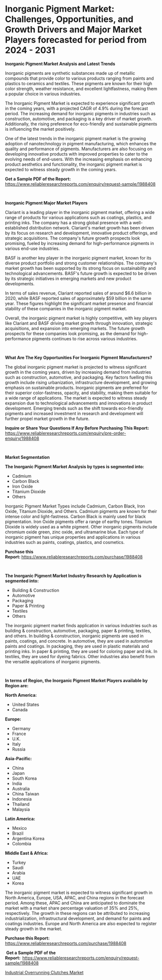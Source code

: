 <p><h1>Inorganic Pigment Market: Challenges, Opportunities, and Growth Drivers and Major Market Players forecasted for period from 2024 - 2031</h1></p><p><strong>Inorganic Pigment Market Analysis and Latest Trends</strong></p>
<p><p>Inorganic pigments are synthetic substances made up of metallic compounds that provide color to various products ranging from paints and plastics to ceramics and textiles. These pigments are known for their high color strength, weather resistance, and excellent lightfastness, making them a popular choice in various industries.</p><p>The Inorganic Pigment Market is expected to experience significant growth in the coming years, with a projected CAGR of 4.9% during the forecast period. The increasing demand for inorganic pigments in industries such as construction, automotive, and packaging is a key driver of market growth. Additionally, the rising preference for eco-friendly and sustainable pigments is influencing the market positively.</p><p>One of the latest trends in the inorganic pigment market is the growing adoption of nanotechnology in pigment manufacturing, which enhances the quality and performance of pigments. Manufacturers are also focusing on developing innovative products with improved properties to cater to the evolving needs of end-users. With the increasing emphasis on enhancing product aesthetics and functionality, the inorganic pigment market is expected to witness steady growth in the coming years.</p></p>
<p><strong>Get a Sample PDF of the Report:&nbsp;</strong> <a href="https://www.reliableresearchreports.com/enquiry/request-sample/1988408">https://www.reliableresearchreports.com/enquiry/request-sample/1988408</a></p>
<p>&nbsp;</p>
<p><strong>Inorganic Pigment Major Market Players</strong></p>
<p><p>Clariant is a leading player in the inorganic pigment market, offering a wide range of products for various applications such as coatings, plastics, and printing inks. The company has a strong global presence with a well-established distribution network. Clariant's market growth has been driven by its focus on research and development, innovative product offerings, and strategic acquisitions. The company's future growth prospects look promising, fueled by increasing demand for high-performance pigments in various end-use industries.</p><p>BASF is another key player in the inorganic pigment market, known for its diverse product portfolio and strong customer relationships. The company's market growth has been supported by its strong focus on sustainability and technological advancements. BASF's future growth is expected to be driven by its strategic initiatives in emerging markets and new product developments.</p><p>In terms of sales revenue, Clariant reported sales of around $6.6 billion in 2020, while BASF reported sales of approximately $59 billion in the same year. These figures highlight the significant market presence and financial stability of these companies in the inorganic pigment market.</p><p>Overall, the inorganic pigment market is highly competitive, with key players like Clariant and BASF driving market growth through innovation, strategic acquisitions, and expansion into emerging markets. The future growth prospects for these companies look promising, as the demand for high-performance pigments continues to rise across various industries.</p></p>
<p>&nbsp;</p>
<p><strong>What Are The Key Opportunities For Inorganic Pigment Manufacturers?</strong></p>
<p><p>The global inorganic pigment market is projected to witness significant growth in the coming years, driven by increasing demand from industries such as construction, automotive, and packaging. Key factors fuelling this growth include rising urbanization, infrastructure development, and growing emphasis on sustainable products. Inorganic pigments are preferred for their superior color-fastness, opacity, and stability, making them suitable for a wide range of applications. The market is expected to witness steady expansion due to technological advancements and innovations in product development. Emerging trends such as the shift towards eco-friendly pigments and increased investment in research and development will further propel market growth in the future.</p></p>
<p><strong>Inquire or Share Your Questions If Any Before Purchasing This Report:</strong> <a href="https://www.reliableresearchreports.com/enquiry/pre-order-enquiry/1988408">https://www.reliableresearchreports.com/enquiry/pre-order-enquiry/1988408</a></p>
<p>&nbsp;</p>
<p><strong>Market Segmentation</strong></p>
<p><strong>The Inorganic Pigment Market Analysis by types is segmented into:</strong></p>
<p><ul><li>Cadmium</li><li>Carbon Black</li><li>Iron Oxide</li><li>Titanium Dioxide</li><li>Others</li></ul></p>
<p><p>Inorganic Pigment Market Types include Cadmium, Carbon Black, Iron Oxide, Titanium Dioxide, and Others. Cadmium pigments are known for their intense color and light-fastness. Carbon Black is mainly used for black pigmentation. Iron Oxide pigments offer a range of earthy tones. Titanium Dioxide is widely used as a white pigment. Other inorganic pigments include chromium oxide green, zinc oxide, and ultramarine blue. Each type of inorganic pigment has unique properties and applications in various industries such as paints, coatings, plastics, and cosmetics.</p></p>
<p><strong>Purchase this Report:&nbsp;</strong><a href="https://www.reliableresearchreports.com/purchase/1988408">https://www.reliableresearchreports.com/purchase/1988408</a></p>
<p>&nbsp;</p>
<p><strong>The Inorganic Pigment Market Industry Research by Application is segmented into:</strong></p>
<p><ul><li>Building & Construction</li><li>Automotive</li><li>Packaging</li><li>Paper & Printing</li><li>Textiles</li><li>Others</li></ul></p>
<p><p>The inorganic pigment market finds application in various industries such as building & construction, automotive, packaging, paper & printing, textiles, and others. In building & construction, inorganic pigments are used in paints, coatings, and concrete. In automotive, they are used in automotive paints and coatings. In packaging, they are used in plastic materials and printing inks. In paper & printing, they are used for coloring paper and ink. In textiles, they are used for dyeing fabrics. Other industries also benefit from the versatile applications of inorganic pigments.</p></p>
<p>&nbsp;</p>
<p><strong>In terms of Region, the Inorganic Pigment Market Players available by Region are:</strong></p>
<p>
    <p> <strong> North America: </strong>
        <ul>
            <li>United States</li>
            <li>Canada</li>
        </ul>
        </p> 
    <p> <strong> Europe: </strong>
        <ul>
            <li>Germany</li>
            <li>France</li>
            <li>U.K.</li>
            <li>Italy</li>
            <li>Russia</li>
        </ul>
        </p> 
    <p> <strong> Asia-Pacific: </strong>
        <ul>
            <li>China</li>
            <li>Japan</li>
            <li>South Korea</li>
            <li>India</li>
            <li>Australia</li>
            <li>China Taiwan</li>
            <li>Indonesia</li>
            <li>Thailand</li>
            <li>Malaysia</li>
        </ul>
        </p> 
    <p> <strong> Latin America: </strong>
        <ul>
            <li>Mexico</li>
            <li>Brazil</li>
            <li>Argentina Korea</li>
            <li>Colombia</li>
        </ul>
        </p> 
    <p> <strong> Middle East & Africa: </strong>
        <ul>
            <li>Turkey</li>
            <li>Saudi</li>
            <li>Arabia</li>
            <li>UAE</li>
            <li>Korea</li>
        </ul>
    </p>
    </p>
<p><p>The inorganic pigment market is expected to witness significant growth in North America, Europe, USA, APAC, and China regions in the forecast period. Among these, APAC and China are anticipated to dominate the market with a market share percentage valuation of 35% and 25%, respectively. The growth in these regions can be attributed to increasing industrialization, infrastructural development, and demand for paints and coatings industries. Europe and North America are also expected to register steady growth in the market.</p></p>
<p><strong>Purchase this Report: </strong><a href="https://www.reliableresearchreports.com/purchase/1988408">https://www.reliableresearchreports.com/purchase/1988408</a></p>
<p>&nbsp;<strong>Get a Sample PDF of the Report:&nbsp;&nbsp;</strong><a href="https://www.reliableresearchreports.com/enquiry/request-sample/1988408">https://www.reliableresearchreports.com/enquiry/request-sample/1988408</a></p>
<p><strong></strong></p>
<p><p><a href="https://github.com/nicholepatriciadoylenwnrjr0/Market-Research-Report-List-1/blob/main/industrial-overrunning-clutches-market.md">Industrial Overrunning Clutches Market</a></p></p>